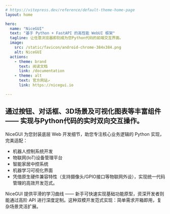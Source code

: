 ```yaml
---
# https://vitepress.dev/reference/default-theme-home-page
layout: home

hero:
  name: "NiceGUI"
  text: "基于 Python + FastAPI 的高性能 WebUI 框架"
  tagline: 让任意浏览器即刻成为您Python代码的前端交互界面。
  image:
    src: /static/favicon/android-chrome-384x384.png
    alt: NiceGUI
  actions:
    - theme: brand
      text: 阅读文档
      link: /documentation
    - theme: alt
      text: 官方网站↗
      link: https://nicegui.io

---
```

<h2>通过按钮、对话框、3D场景及可视化图表等丰富组件 —— 实现与Python代码的实时双向交互操作。</h2>

NiceGUI 为您封装底层 Web 开发细节，助您专注核心业务逻辑的 Python 实现，完美适配：

- 机器人控制系统开发
- 物联网(IoT)设备管理平台
- 智能家居中控系统
- 机器学习可视化界面
- 凭借原生硬件兼容特性（支持摄像头/GPIO接口等物联网外设），实现统一代码管理的高效开发范式。

NiceGUI 提供平滑的学习曲线 —— 新手可快速实现基础功能原型，资深开发者则能通过高阶 API 进行深度定制。这种双模开发范式实现：简单需求开箱即用，复杂场景灵活扩展。